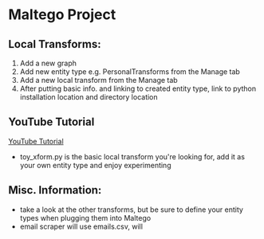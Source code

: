Maltego Project
===============

## Local Transforms:

1. Add a new graph
2. Add new entity type e.g. PersonalTransforms from the Manage tab
3. Add a new local transform from the Manage tab
4. After putting basic info. and linking to created entity type, link to python installation location and directory location

## YouTube Tutorial
[YouTube Tutorial](http://http://youtu.be/5mPVTOFe3E8)
- toy\_xform.py is the basic local transform you're looking for, add it as your own entity type and enjoy experimenting

## Misc. Information:
- take a look at the other transforms, but be sure to define your entity types when plugging them into Maltego
- email scraper will use emails.csv, will 

